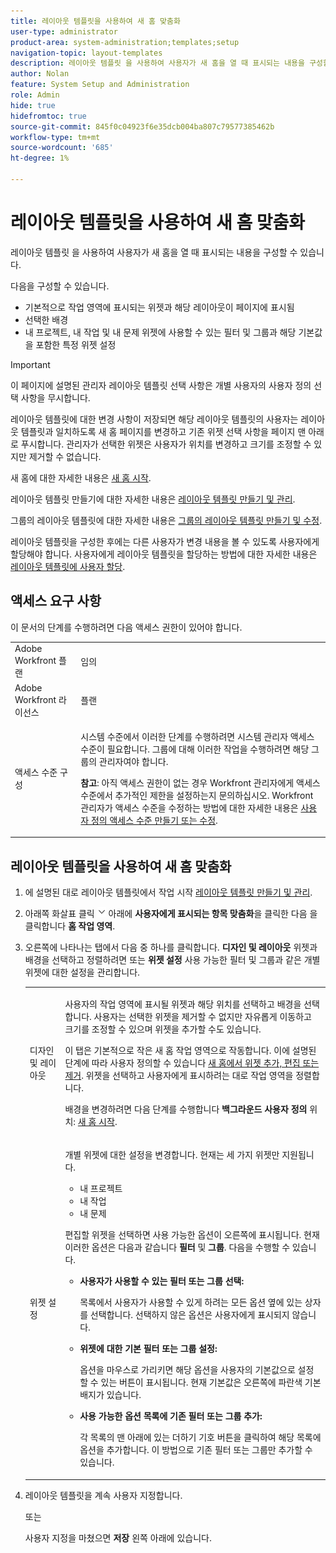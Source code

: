 ```yaml
---
title: 레이아웃 템플릿을 사용하여 새 홈 맞춤화
user-type: administrator
product-area: system-administration;templates;setup
navigation-topic: layout-templates
description: 레이아웃 템플릿 을 사용하여 사용자가 새 홈을 열 때 표시되는 내용을 구성할 수 있습니다.
author: Nolan
feature: System Setup and Administration
role: Admin
hide: true
hidefromtoc: true
source-git-commit: 845f0c04923f6e35dcb004ba807c79577385462b
workflow-type: tm+mt
source-wordcount: '685'
ht-degree: 1%

---
```


# 레이아웃 템플릿을 사용하여 새 홈 맞춤화

레이아웃 템플릿 을 사용하여 사용자가 새 홈을 열 때 표시되는 내용을 구성할 수 있습니다.

다음을 구성할 수 있습니다.

* 기본적으로 작업 영역에 표시되는 위젯과 해당 레이아웃이 페이지에 표시됨
* 선택한 배경
* 내 프로젝트, 내 작업 및 내 문제 위젯에 사용할 수 있는 필터 및 그룹과 해당 기본값을 포함한 특정 위젯 설정

>[!IMPORTANT]
>
>이 페이지에 설명된 관리자 레이아웃 템플릿 선택 사항은 개별 사용자의 사용자 정의 선택 사항을 무시합니다.
>
>레이아웃 템플릿에 대한 변경 사항이 저장되면 해당 레이아웃 템플릿의 사용자는 레이아웃 템플릿과 일치하도록 새 홈 페이지를 변경하고 기존 위젯 선택 사항을 페이지 맨 아래로 푸시합니다. 관리자가 선택한 위젯은 사용자가 위치를 변경하고 크기를 조정할 수 있지만 제거할 수 없습니다.

새 홈에 대한 자세한 내용은 [새 홈 시작](/help/quicksilver/workfront-basics/using-home/new-home/get-started-with-new-home.md).

레이아웃 템플릿 만들기에 대한 자세한 내용은 [레이아웃 템플릿 만들기 및 관리](../use-layout-templates/create-and-manage-layout-templates.md).

그룹의 레이아웃 템플릿에 대한 자세한 내용은 [그룹의 레이아웃 템플릿 만들기 및 수정](../../../administration-and-setup/manage-groups/work-with-group-objects/create-and-modify-a-groups-layout-templates.md).

레이아웃 템플릿을 구성한 후에는 다른 사용자가 변경 내용을 볼 수 있도록 사용자에게 할당해야 합니다. 사용자에게 레이아웃 템플릿을 할당하는 방법에 대한 자세한 내용은 [레이아웃 템플릿에 사용자 할당](../use-layout-templates/assign-users-to-layout-template.md).

## 액세스 요구 사항

이 문서의 단계를 수행하려면 다음 액세스 권한이 있어야 합니다.

<table style="table-layout:auto"> 
 <col> 
 <col> 
 <tbody> 
  <tr> 
   <td role="rowheader">Adobe Workfront 플랜</td> 
   <td>임의</td> 
  </tr> 
  <tr> 
   <td role="rowheader">Adobe Workfront 라이선스</td> 
   <td>플랜</td> 
  </tr> 
  <tr> 
   <td role="rowheader">액세스 수준 구성</td> 
   <td> <p>시스템 수준에서 이러한 단계를 수행하려면 시스템 관리자 액세스 수준이 필요합니다.
그룹에 대해 이러한 작업을 수행하려면 해당 그룹의 관리자여야 합니다.</p> <p><b>참고</b>: 아직 액세스 권한이 없는 경우 Workfront 관리자에게 액세스 수준에서 추가적인 제한을 설정하는지 문의하십시오. Workfront 관리자가 액세스 수준을 수정하는 방법에 대한 자세한 내용은 <a href="../../../administration-and-setup/add-users/configure-and-grant-access/create-modify-access-levels.md" class="MCXref xref">사용자 정의 액세스 수준 만들기 또는 수정</a>.</p> </td> 
  </tr> 
 </tbody> 
</table>

## 레이아웃 템플릿을 사용하여 새 홈 맞춤화

1. 에 설명된 대로 레이아웃 템플릿에서 작업 시작 [레이아웃 템플릿 만들기 및 관리](../../../administration-and-setup/customize-workfront/use-layout-templates/create-and-manage-layout-templates.md).

1. 아래쪽 화살표 클릭 ![](assets/dropdown-arrow.png) 아래에 **사용자에게 표시되는 항목 맞춤화**&#x200B;을 클릭한 다음 을 클릭합니다 **홈 작업 영역**.

1. 오른쪽에 나타나는 탭에서 다음 중 하나를 클릭합니다. **디자인 및 레이아웃** 위젯과 배경을 선택하고 정렬하려면 또는 **위젯 설정** 사용 가능한 필터 및 그룹과 같은 개별 위젯에 대한 설정을 관리합니다.

   <table style="table-layout:auto"> 
    <col> 
    <col> 
    <tbody> 
     <tr> 
      <td role="rowheader">디자인 및 레이아웃</td> 
      <td>
      <p>사용자의 작업 영역에 표시될 위젯과 해당 위치를 선택하고 배경을 선택합니다. 사용자는 선택한 위젯을 제거할 수 없지만 자유롭게 이동하고 크기를 조정할 수 있으며 위젯을 추가할 수도 있습니다.</p>
      <p>이 탭은 기본적으로 작은 새 홈 작업 영역으로 작동합니다. 이에 설명된 단계에 따라 사용자 정의할 수 있습니다 <a href="/help/quicksilver/workfront-basics/using-home/new-home/add-edit-remove-widgets-in-new-home.md" class="MCXref xref">새 홈에서 위젯 추가, 편집 또는 제거</a>. 위젯을 선택하고 사용자에게 표시하려는 대로 작업 영역을 정렬합니다.</p>
      <p>배경을 변경하려면 다음 단계를 수행합니다 <b>백그라운드 사용자 정의</b> 위치: <a href="/help/quicksilver/workfront-basics/using-home/new-home/get-started-with-new-home.md" class="MCXref xref">새 홈 시작</a>.</p>
      </td> 
     </tr> 
     <tr> 
      <td role="rowheader">위젯 설정</td> 
      <td>
      <p>개별 위젯에 대한 설정을 변경합니다. 현재는 세 가지 위젯만 지원됩니다.</p>
      <ul>
        <li>내 프로젝트</li>
        <li>내 작업</li>
        <li>내 문제</li>
      </ul>
      <p>편집할 위젯을 선택하면 사용 가능한 옵션이 오른쪽에 표시됩니다. 현재 이러한 옵션은 다음과 같습니다 <b>필터</b> 및 <b>그룹</b>. 다음을 수행할 수 있습니다.</p>
      <ul>
        <li><b>사용자가 사용할 수 있는 필터 또는 그룹 선택:</b><p>목록에서 사용자가 사용할 수 있게 하려는 모든 옵션 옆에 있는 상자를 선택합니다. 선택하지 않은 옵션은 사용자에게 표시되지 않습니다.</li></p>
        <li><b>위젯에 대한 기본 필터 또는 그룹 설정:</b><p>옵션을 마우스로 가리키면 해당 옵션을 사용자의 기본값으로 설정할 수 있는 버튼이 표시됩니다. 현재 기본값은 오른쪽에 파란색 기본 배지가 있습니다.</li></p>
        <li><b>사용 가능한 옵션 목록에 기존 필터 또는 그룹 추가:</b><p>각 목록의 맨 아래에 있는 더하기 기호 버튼을 클릭하여 해당 목록에 옵션을 추가합니다. 이 방법으로 기존 필터 또는 그룹만 추가할 수 있습니다.</li></p>
      </ul>
      </td> 
     </tr>
    </tbody> 
   </table>

1. 레이아웃 템플릿을 계속 사용자 지정합니다.

   또는

   사용자 지정을 마쳤으면 **저장** 왼쪽 아래에 있습니다.

